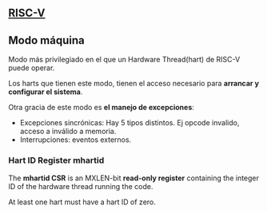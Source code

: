 ## [RISC-V](https://drive.google.com/file/d/17GeetSnT5wW3xNuAHI95-SI1gPGd5sJ_/view) 

## Modo máquina
Modo más privilegiado en el que un Hardware Thread(hart) de RISC-V puede operar. 

Los harts que tienen este modo, tienen el acceso necesario para **arrancar y configurar el sistema**. 

Otra gracia de este modo es **el manejo de excepciones**:
- Excepciones sincrónicas: Hay 5 tipos distintos. Ej opcode invalido, acceso a inválido a memoria.
- Interrupciones: eventos externos.

### Hart ID Register mhartid
The **mhartid CSR** is an MXLEN-bit **read-only register** containing the integer ID of the hardware
thread running the code.

At least one hart must have a hart ID of zero.